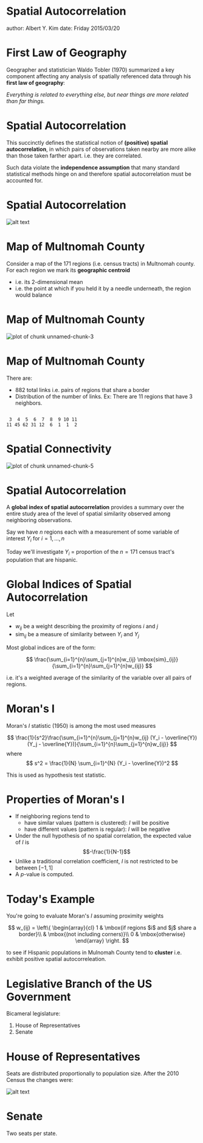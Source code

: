 Spatial Autocorrelation
========================================================
author: Albert Y. Kim
date: Friday 2015/03/20











First Law of Geography
========================================================

Geographer and statistician Waldo Tobler (1970) summarized a key component affecting any analysis of spatially referenced data through his **first law of geography**:

_Everything is related to everything else, but near things are more related than far things._



Spatial Autocorrelation
========================================================

This succinctly defines the statistical notion of **(positive) spatial autocorrelation**, in which pairs of observations taken nearby are more alike than those taken farther apart.  i.e. they are correlated.

Such data violate the **independence assumption** that many standard statistical methods hinge on and therefore spatial autocorrelation must be accounted for.



Spatial Autocorrelation
========================================================
![alt text](spatial_autocorrelation.png)



Map of Multnomah County
========================================================

Consider a map of the 171 regions (i.e. census tracts) in Multnomah county.  For each region we mark its **geographic centroid**

* i.e. its 2-dimensional mean
* i.e. the point at which if you held it by a needle underneath, the region would balance



Map of Multnomah County
========================================================

![plot of chunk unnamed-chunk-3](Spatial_Autocorrelation-figure/unnamed-chunk-3-1.png) 



Map of Multnomah County
========================================================

There are:

* 882 total links i.e. pairs of regions that share a border
* Distribution of the number of links.
  Ex:  There are 11 regions that have 3 neighbors.


```

 3  4  5  6  7  8  9 10 11 
11 45 62 31 12  6  1  1  2 
```



Spatial Connectivity
========================================================

![plot of chunk unnamed-chunk-5](Spatial_Autocorrelation-figure/unnamed-chunk-5-1.png) 



Spatial Autocorrelation
========================================================

A **global index of spatial autocorrelation** provides a summary over the entire study area of the level of spatial similarity observed among neighboring observations.

Say we have $n$ regions each with a measurement of some variable of interest $Y_i$ for $i=1, \ldots, n$

Today we'll investigate $Y_i$ = proportion of the $n=171$ census tract's population that are hispanic.


Global Indices of Spatial Autocorrelation
========================================================

Let

* $w_{ij}$ be a weight describing the proximity of regions $i$ and $j$
* $\mbox{sim}_{ij}$ be a measure of similarity between $Y_i$ and $Y_j$

Most global indices are of the form:

$$
\frac{\sum_{i=1}^{n}\sum_{j=1}^{n}w_{ij} \mbox{sim}_{ij}}{\sum_{i=1}^{n}\sum_{j=1}^{n}w_{ij}}
$$

i.e. it's a weighted average of the similarity of the variable over all pairs of regions.



Moran's I
========================================================
Moran's $I$ statistic (1950) is among the most used measures

$$
\frac{1}{s^2}\frac{\sum_{i=1}^{n}\sum_{j=1}^{n}w_{ij} (Y_i - \overline{Y})(Y_j - \overline{Y})}{\sum_{i=1}^{n}\sum_{j=1}^{n}w_{ij}}
$$
where
$$
s^2 = \frac{1}{N} \sum_{i=1}^{N} (Y_i - \overline{Y})^2
$$

This is used as hypothesis test statistic.



Properties of Moran's I
========================================================

* If neighboring regions tend to
    + have similar values (pattern is clustered): $I$ will be positive
    + have different values (pattern is regular): $I$ will be negative
* Under the null hypothesis of no spatial correlation, the expected value of $I$ is $$-\frac{1}{N-1}$$
* Unlike a traditional correlation coefficient, $I$ is not restricted to be between $[-1,1]$
* A $p$-value is computed.



Today's Example
========================================================

You're going to evaluate Moran's $I$ assuming proximity weights

$$
w_{ij} = \left\{
\begin{array}{cl}
1 & \mbox{if regions $i$ and $j$ share a border}\\
& \mbox{(not including corners)}\\
0 & \mbox{otherwise}
\end{array}
\right.
$$

to see if Hispanic populations in Mulnomah County tend to **cluster** i.e. exhibit positive spatial autocorreleation.



Legislative Branch of the US Government
========================================================

Bicameral legislature:

1. House of Representatives
2. Senate



House of Representatives
========================================================

Seats are distributed proportionally to population size.  After the 2010 Census the changes were:

![alt text](apportionment.png)



Senate
========================================================

Two seats per state.
